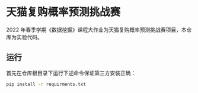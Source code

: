 # 天猫复购概率预测挑战赛

2022 年春季学期《数据挖掘》课程大作业为天猫复购概率预测挑战赛项目，本仓库为实验代码。

## 运行

首先在仓库根目录下运行下述命令保证第三方安装正确：

```bash
pip install -r requirments.txt
```